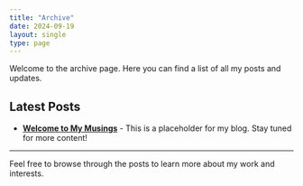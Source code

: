 ```yaml
---
title: "Archive"
date: 2024-09-19
layout: single
type: page
---
```



Welcome to the archive page. Here you can find a list of all my posts and updates.

## Latest Posts

- **[Welcome to My Musings](pages/blame/)** - This is a placeholder for my blog. Stay tuned for more content!

---

Feel free to browse through the posts to learn more about my work and interests.
